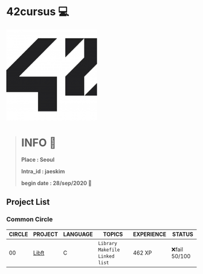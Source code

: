 # 42cursus 💻

![42logo](image/readme/42.png)

> # INFO 👷
>
> **Place : Seoul**
>
> **Intra_id : jaeskim**
>
> **begin date : 28/sep/2020 🎉**



## Project List

### Common Circle

| CIRCLE | PROJECT             | LANGUAGE | TOPICS                             | EXPERIENCE | STATUS       |
| ------ | ------------------- | -------- | ---------------------------------- | ---------- | ------------ |
| 00     | [Libft](./00_Libft) | C        | `Library` `Makefile` `Linked list` | 462 XP     | ❌fail 50/100 |

